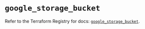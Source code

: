 # `google_storage_bucket`

Refer to the Terraform Registry for docs: [`google_storage_bucket`](https://registry.terraform.io/providers/hashicorp/google-beta/5.41.0/docs/resources/google_storage_bucket).
